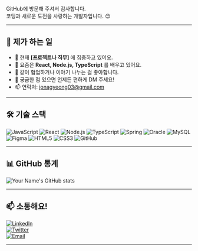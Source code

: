 

GitHub에 방문해 주셔서 감사합니다.  
코딩과 새로운 도전을 사랑하는 개발자입니다. 😊

---

## 🚀 제가 하는 일
- 🔭 현재 **[프로젝트나 직무]** 에 집중하고 있어요.
- 🌱 요즘은 **React, Node.js, TypeScript** 를 배우고 있어요.
- 👯 같이 협업하거나 이야기 나누는 걸 좋아합니다.
- 💬 궁금한 점 있으면 언제든 편하게 DM 주세요!
- 📫 연락처: [jonagyeong03@gmail.com](mailto:**your.email@example.com**)

---

## 🛠️ 기술 스택

![JavaScript](https://img.shields.io/badge/-JavaScript-F7DF1E?logo=javascript&logoColor=black&style=flat-square) 
![React](https://img.shields.io/badge/-React-61DAFB?logo=react&logoColor=black&style=flat-square) 
![Node.js](https://img.shields.io/badge/-Node.js-339933?logo=nodedotjs&logoColor=white&style=flat-square) 
![TypeScript](https://img.shields.io/badge/-TypeScript-3178C6?logo=typescript&logoColor=white&style=flat-square)
![Spring](https://img.shields.io/badge/-Spring-6DB33F?logo=spring&logoColor=white&style=flat-square)
![Oracle](https://img.shields.io/badge/-Oracle-F80000?logo=oracle&logoColor=white&style=flat-square)
![MySQL](https://img.shields.io/badge/-MySQL-4479A1?logo=mysql&logoColor=white&style=flat-square)
![Figma](https://img.shields.io/badge/-Figma-F24E1E?logo=figma&logoColor=white&style=flat-square)
![HTML5](https://img.shields.io/badge/-HTML5-E34F26?logo=html5&logoColor=white&style=flat-square)
![CSS3](https://img.shields.io/badge/-CSS3-1572B6?logo=css3&logoColor=white&style=flat-square)
![GitHub](https://img.shields.io/badge/-GitHub-181717?logo=github&logoColor=white&style=flat-square)

---

## 📊 GitHub 통계

![Your Name's GitHub stats](https://github-readme-stats.vercel.app/api?username=jonagyeong&show_icons=true&theme=radical)

---

## 📫 소통해요!

[![LinkedIn](https://img.shields.io/badge/-LinkedIn-0077B5?logo=linkedin&logoColor=white&style=flat-square)](https://linkedin.com/in/your-linkedin)  
[![Twitter](https://img.shields.io/badge/-Twitter-1DA1F2?logo=twitter&logoColor=white&style=flat-square)](https://twitter.com/your-twitter)  
[![Email](https://img.shields.io/badge/-Email-D14836?logo=gmail&logoColor=white&style=flat-square)](mailto:your.email@example.com)

---
